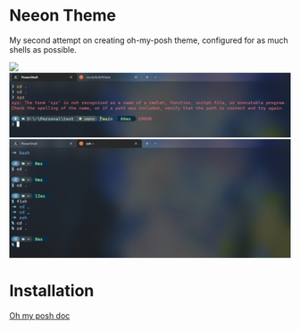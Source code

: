 # Neeon Theme
My second attempt on creating oh-my-posh theme, configured for as much shells as possible.   

![](images/neeon.jpg)
![](images/im1.jpg??)
![](images/im2.jpg??)

# Installation
[Oh my posh doc](https://ohmyposh.dev/docs/installation/customize)
